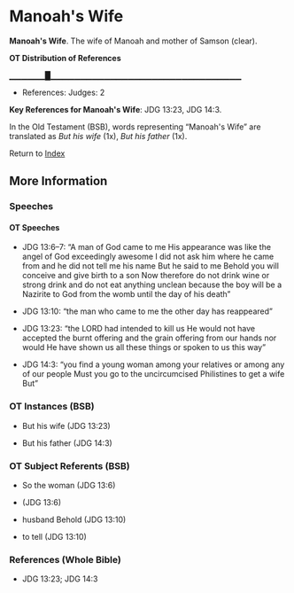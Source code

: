 # Manoah's Wife
**Manoah's Wife**. 
The wife of Manoah and mother of Samson (clear). 


**OT Distribution of References**

▁▁▁▁▁▁█▁▁▁▁▁▁▁▁▁▁▁▁▁▁▁▁▁▁▁▁▁▁▁▁▁▁▁▁▁▁▁▁
* References: Judges: 2



**Key References for Manoah's Wife**: 
JDG 13:23, JDG 14:3. 


In the Old Testament (BSB), words representing “Manoah's Wife” are translated as 
*But his wife* (1x), *But his father* (1x). 




Return to [Index](00-Index.md)

## More Information

### Speeches

#### OT Speeches

* JDG 13:6–7: “A man of God came to me His appearance was like the angel of God exceedingly awesome I did not ask him where he came from and he did not tell me his name But he said to me Behold you will conceive and give birth to a son Now therefore do not drink wine or strong drink and do not eat anything unclean because the boy will be a Nazirite to God from the womb until the day of his death”

* JDG 13:10: “the man who came to me the other day has reappeared”

* JDG 13:23: “the LORD had intended to kill us He would not have accepted the burnt offering and the grain offering from our hands nor would He have shown us all these things or spoken to us this way”

* JDG 14:3: “you find a young woman among your relatives or among any of our people Must you go to the uncircumcised Philistines to get a wife But”

### OT Instances (BSB)

* But his wife (JDG 13:23)

* But his father (JDG 14:3)



### OT Subject Referents (BSB)

* So the woman (JDG 13:6)

*  (JDG 13:6)

* husband Behold (JDG 13:10)

* to tell (JDG 13:10)



### References (Whole Bible)

* JDG 13:23; JDG 14:3



